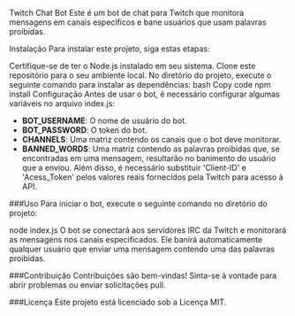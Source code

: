 Twitch Chat Bot
Este é um bot de chat para Twitch que monitora mensagens em canais específicos e bane usuários que usam palavras proibidas.

Instalação
Para instalar este projeto, siga estas etapas:

Certifique-se de ter o Node.js instalado em seu sistema.
Clone este repositório para o seu ambiente local.
No diretório do projeto, execute o seguinte comando para instalar as dependências:
bash
Copy code
npm install
Configuração
Antes de usar o bot, é necessário configurar algumas variáveis no arquivo index.js:

 - **BOT_USERNAME**: O nome de usuário do bot.
 - **BOT_PASSWORD**: O token do bot.
 - **CHANNELS**: Uma matriz contendo os canais que o bot deve monitorar.
 - **BANNED_WORDS**: Uma matriz contendo as palavras proibidas que, se encontradas em uma mensagem, resultarão no banimento do usuário que a enviou.
Além disso, é necessário substituir 'Client-ID' e 'Acess_Token' pelos valores reais fornecidos pela Twitch para acesso à API.

###Uso
Para iniciar o bot, execute o seguinte comando no diretório do projeto:

node index.js
O bot se conectará aos servidores IRC da Twitch e monitorará as mensagens nos canais especificados. Ele banirá automaticamente qualquer usuário que enviar uma mensagem contendo uma das palavras proibidas.

###Contribuição
Contribuições são bem-vindas! Sinta-se à vontade para abrir problemas ou enviar solicitações pull.

###Licença
Este projeto está licenciado sob a Licença MIT.

